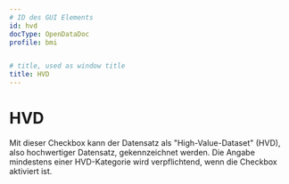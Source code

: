 ```yaml
---
# ID des GUI Elements
id: hvd
docType: OpenDataDoc
profile: bmi


# title, used as window title
title: HVD
---
```


# HVD

Mit dieser Checkbox kann der Datensatz als "High-Value-Dataset" (HVD), also hochwertiger Datensatz, gekennzeichnet werden. Die Angabe mindestens einer HVD-Kategorie wird verpflichtend, wenn die Checkbox aktiviert ist.

